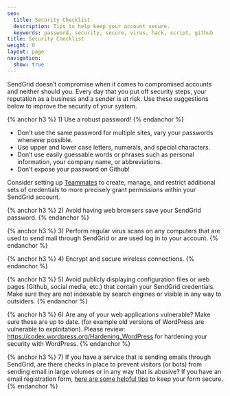 ```yaml
---
seo:
  title: Security Checklist
  description: Tips to help keep your account secure.
  keywords: password, security, secure, virus, hack, script, github
title: Security Checklist
weight: 0
layout: page
navigation:
  show: true
---
```


SendGrid doesn’t compromise when it comes to compromised accounts and neither should you. Every day that you put off security steps, your reputation as a business and a sender is at risk. Use these suggestions below to improve the security of your system.

{% anchor h3 %} 1)  Use a robust password!  {% endanchor %}

- Don't use the same password for multiple sites, vary your passwords whenever possible.
- Use upper and lower case letters, numerals, and special characters. 
- Don’t use easily guessable words or phrases such as personal information, your company name, or abbreviations. 
- Don't expose your password on Github!

Consider setting up [Teammates]({{root_url}}/docs/User_Guide/Settings/teammates.html) to create, manage, and restrict additional sets of credentials to more precisely grant permissions within your SendGrid account.

{% anchor h3 %} 2) Avoid having web browsers save your SendGrid password. {% endanchor %} 

{% anchor h3 %} 3) Perform regular virus scans on any computers that are used to send mail through SendGrid or are used log in to your account. {% endanchor %}

{% anchor h3 %} 4) Encrypt and secure wireless connections. {% endanchor %} 

{% anchor h3 %} 5)  Avoid publicly displaying configuration files or web pages (Github, social media, etc.) that contain your SendGrid credentials. Make sure they are not indexable by search engines or visible in any way to outsiders. {% endanchor %} 

{% anchor h3 %} 6)  Are any of your web applications vulnerable?  Make sure these are up to date. (for example old versions of WordPress are vulnerable to exploitation).  Please review: https://codex.wordpress.org/Hardening_WordPress for hardening your security with WordPress. {% endanchor %} 
  
{% anchor h3 %} 7)  If you have a service that is sending emails through SendGrid, are there checks in place to prevent visitors (or bots) from sending email in large volumes or in any way that is abusive?  If you have an email registration form, [here are some helpful tips]({{root_url}}/Classroom/Basics/Security/keeping_your_registration_form_secure.html) to keep your form secure. {% endanchor %}


